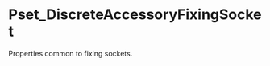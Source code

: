 # Pset_DiscreteAccessoryFixingSocket

Properties common to fixing sockets.
<!-- end of short definition -->

